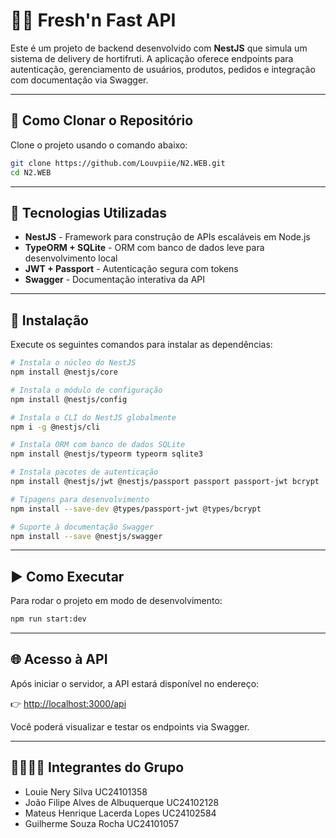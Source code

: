 # 🥦🍓 Fresh'n Fast API

Este é um projeto de backend desenvolvido com **NestJS** que simula um sistema de delivery de hortifruti. A aplicação oferece endpoints para autenticação, gerenciamento de usuários, produtos, pedidos e integração com documentação via Swagger.

---

## 📂 Como Clonar o Repositório

Clone o projeto usando o comando abaixo:

```bash
git clone https://github.com/Louvpiie/N2.WEB.git
cd N2.WEB
````

---

## 🚀 Tecnologias Utilizadas

* **NestJS** - Framework para construção de APIs escaláveis em Node.js
* **TypeORM + SQLite** - ORM com banco de dados leve para desenvolvimento local
* **JWT + Passport** - Autenticação segura com tokens
* **Swagger** - Documentação interativa da API

---

## 🔧 Instalação

Execute os seguintes comandos para instalar as dependências:

```bash
# Instala o núcleo do NestJS
npm install @nestjs/core

# Instala o módulo de configuração
npm install @nestjs/config

# Instala o CLI do NestJS globalmente
npm i -g @nestjs/cli

# Instala ORM com banco de dados SQLite
npm install @nestjs/typeorm typeorm sqlite3

# Instala pacotes de autenticação
npm install @nestjs/jwt @nestjs/passport passport passport-jwt bcrypt

# Tipagens para desenvolvimento
npm install --save-dev @types/passport-jwt @types/bcrypt

# Suporte à documentação Swagger
npm install --save @nestjs/swagger
```

---

## ▶️ Como Executar

Para rodar o projeto em modo de desenvolvimento:

```bash
npm run start:dev
```

---

## 🌐 Acesso à API

Após iniciar o servidor, a API estará disponível no endereço:

👉 [http://localhost:3000/api](http://localhost:3000/api)

Você poderá visualizar e testar os endpoints via Swagger.

---

## 👨‍👩‍👧‍👦 Integrantes do Grupo

* Louie Nery Silva UC24101358
* João Filipe Alves de Albuquerque UC24102128
* Mateus Henrique Lacerda Lopes UC24102584
* Guilherme Souza Rocha UC24101057

